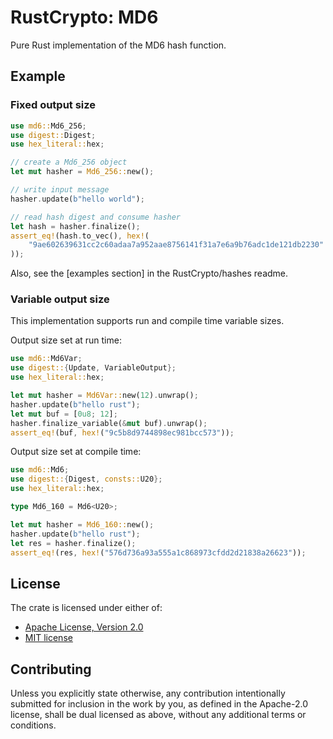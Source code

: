 # RustCrypto: MD6

Pure Rust implementation of the MD6 hash function.

## Example

### Fixed output size

```rust
use md6::Md6_256;
use digest::Digest;
use hex_literal::hex;

// create a Md6_256 object
let mut hasher = Md6_256::new();

// write input message
hasher.update(b"hello world");

// read hash digest and consume hasher
let hash = hasher.finalize();
assert_eq!(hash.to_vec(), hex!(
    "9ae602639631cc2c60adaa7a952aae8756141f31a7e6a9b76adc1de121db2230"
));
```

Also, see the [examples section] in the RustCrypto/hashes readme.

### Variable output size

This implementation supports run and compile time variable sizes.

Output size set at run time:
```rust
use md6::Md6Var;
use digest::{Update, VariableOutput};
use hex_literal::hex;

let mut hasher = Md6Var::new(12).unwrap();
hasher.update(b"hello rust");
let mut buf = [0u8; 12];
hasher.finalize_variable(&mut buf).unwrap();
assert_eq!(buf, hex!("9c5b8d9744898ec981bcc573"));
```

Output size set at compile time:
```rust
use md6::Md6;
use digest::{Digest, consts::U20};
use hex_literal::hex;

type Md6_160 = Md6<U20>;

let mut hasher = Md6_160::new();
hasher.update(b"hello rust");
let res = hasher.finalize();
assert_eq!(res, hex!("576d736a93a555a1c868973cfdd2d21838a26623"));
```

## License

The crate is licensed under either of:

* [Apache License, Version 2.0](http://www.apache.org/licenses/LICENSE-2.0)
* [MIT license](http://opensource.org/licenses/MIT)

## Contributing

Unless you explicitly state otherwise, any contribution intentionally submitted
for inclusion in the work by you, as defined in the Apache-2.0 license, shall be
dual licensed as above, without any additional terms or conditions.
